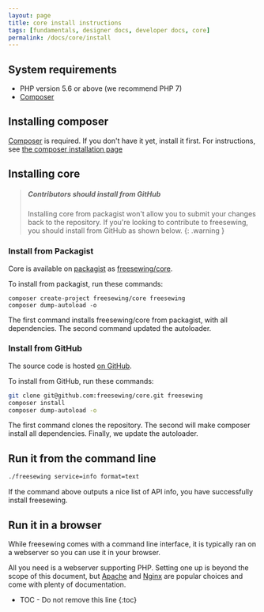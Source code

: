 ```yaml
---
layout: page
title: core install instructions
tags: [fundamentals, designer docs, developer docs, core]
permalink: /docs/core/install
---
```


## System requirements

- PHP version 5.6 or above (we recommend PHP 7)
- [Composer](https://getcomposer.org/)

## Installing composer

[Composer](https://getcomposer.org/) is required. If you don't have it yet, install it first.
For instructions, see [the composer installation page](https://getcomposer.org/download/)

## Installing core

> <h5 class='notoc'>Contributors should install from GitHub</h5>
>
> Installing core from packagist won't allow you to submit your
> changes back to the repository. If you're looking to contribute
> to freesewing, you should install from GitHub as shown below.
{: .warning }

### Install from Packagist

Core is available on [packagist](https://packagist.org/)
 as [freesewing/core](https://packagist.org/packages/freesewing/core). 

To install from packagist, run these commands:

```
composer create-project freesewing/core freesewing
composer dump-autoload -o
```

The first command installs freesewing/core from packagist, with all dependencies.
The second command updated the autoloader.

### Install from GitHub

The source code is hosted [on GitHub](https://github.com/freesewing/core).  

To install from GitHub, run these commands:

```sh
git clone git@github.com:freesewing/core.git freesewing
composer install
composer dump-autoload -o
```

The first command clones the repository. The second will make composer install
all dependencies. Finally, we update the autoloader.

## Run it from the command line

```sh
./freesewing service=info format=text
```

If the command above outputs a nice list of API info, you have successfully install freesewing.

## Run it in a browser

While freesewing comes with a command line interface, it is typically ran on a webserver
so you can use it in your browser.

All you need is a webserver supporting PHP. 
Setting one up is beyond the scope of this document, but [Apache](https://httpd.apache.org/) 
and [Nginx](http://nginx.org/) are popular choices and come with plenty of documentation.

* TOC - Do not remove this line
{:toc}

